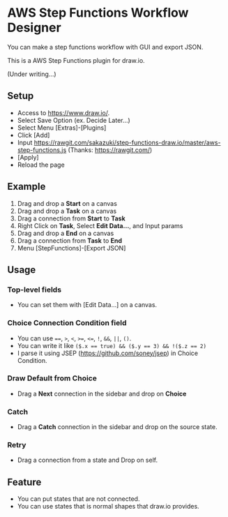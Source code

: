 # AWS Step Functions Workflow Designer

 You can make a step functions workflow with GUI and export JSON.
 
 This is a AWS Step Functions plugin for draw.io.

(Under writing...)

## Setup
- Access to https://www.draw.io/.
- Select Save Option (ex. Decide Later...)
- Select Menu [Extras]-[Plugins]
- Click [Add]
- Input https://rawgit.com/sakazuki/step-functions-draw.io/master/aws-step-functions.js
  (Thanks: https://rawgit.com/)
- [Apply]
- Reload the page

## Example
1. Drag and drop a **Start** on a canvas
1. Drag and drop a **Task** on a canvas
1. Drag a connection from **Start** to **Task**
1. Right Click on **Task**, Select **Edit Data...**, and Input params
1. Drag and drop a **End** on a canvas
1. Drag a connection from **Task** to **End**
1. Menu [StepFunctions]-[Export JSON]

## Usage
### Top-level fields
- You can set them with [Edit Data...] on a canvas.

### Choice Connection Condition field
- You can use `==`, `>`, `<`, `>=`, `<=`, `!`, `&&`, `||`, `()`.
- You can write it like `($.x == true) && ($.y == 3) && !($.z == 2)`
- I parse it using JSEP (https://github.com/soney/jsep) in Choice Condition.

### Draw Default from Choice
- Drag a **Next** connection in the sidebar and drop on **Choice**

### Catch
- Drag a **Catch** connection in the sidebar and drop on the source state.

### Retry
- Drag a connection from a state and Drop on self.


## Feature
- You can put states that are not connected.
- You can use states that is normal shapes that draw.io provides.

